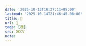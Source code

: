```yaml
---
date: '2025-10-13T10:27:11+08:00'
lastmod: '2025-10-14T21:46:45-08:00'
title: 􁮧
url: 􁮧
tags: [覆]
src: DCCV
note:
---
```

